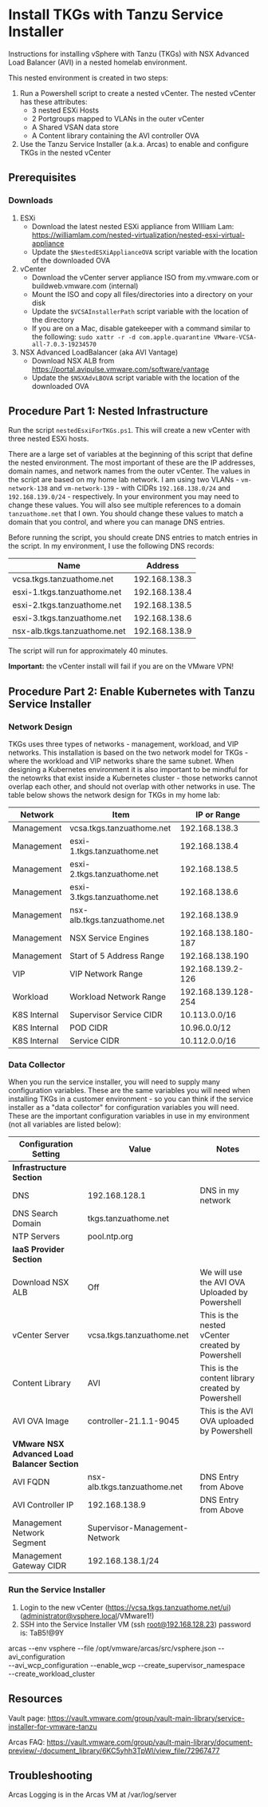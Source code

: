 # Install TKGs with Tanzu Service Installer

Instructions for installing vSphere with Tanzu (TKGs) with NSX Advanced Load Balancer (AVI) in a nested homelab environment.

This nested environment is created in two steps:

1. Run a Powershell script to create a nested vCenter. The nested vCenter has these attributes:
   - 3 nested ESXi Hosts
   - 2 Portgroups mapped to VLANs in the outer vCenter
   - A Shared VSAN data store
   - A Content library containing the AVI controller OVA
1. Use the Tanzu Service Installer (a.k.a. Arcas) to enable and configure TKGs in the nested vCenter

## Prerequisites

### Downloads

1. ESXi
   - Download the latest nested ESXi appliance from WIlliam Lam: https://williamlam.com/nested-virtualization/nested-esxi-virtual-appliance
   - Update the `$NestedESXiApplianceOVA` script variable with the location of the downloaded OVA
1. vCenter
   - Download the vCenter server appliance ISO from my.vmware.com or buildweb.vmware.com (internal)
   - Mount the ISO and copy all files/directories into a directory on your disk
   - Update the `$VCSAInstallerPath` script variable with the location of the directory
   - If you are on a Mac, disable gatekeeper with a command similar to the following:
     `sudo xattr -r -d com.apple.quarantine VMware-VCSA-all-7.0.3-19234570`
1. NSX Advanced LoadBalancer (aka AVI Vantage)
   - Download NSX ALB from https://portal.avipulse.vmware.com/software/vantage
   - Update the `$NSXAdvLBOVA` script variable with the location of the downloaded OVA

## Procedure Part 1: Nested Infrastructure

Run the script `nestedEsxiForTKGs.ps1`. This will create a new vCenter with three nested ESXi hosts.

There are a large set of variables at the beginning of this script that define the nested environment. The most
important of these are the IP addresses, domain names, and network names from the outer vCenter. The values in the script
are based on my home lab network. I am using two VLANs - `vm-network-138` and `vm-network-139` - with CIDRs `192.168.138.0/24`
 and `192.168.139.0/24` - respectively. In your environment you may need to change these values. You will also see multiple
 references to a domain `tanzuathome.net` that I own. You should change these values to match a domain that you control, and where
 you can manage DNS entries.

 Before running the script, you should create DNS entries to match entries in the script. In my environment, I use
 the following DNS records:

| Name                         | Address         |
|------------------------------|-----------------|
| vcsa.tkgs.tanzuathome.net    | 192.168.138.3   |
| esxi-1.tkgs.tanzuathome.net  | 192.168.138.4   |
| esxi-2.tkgs.tanzuathome.net  | 192.168.138.5   |
| esxi-3.tkgs.tanzuathome.net  | 192.168.138.6   |
| nsx-alb.tkgs.tanzuathome.net | 192.168.138.9   |

The script will run for approximately 40 minutes.

**Important:** the vCenter install will fail if you are on the VMware VPN!


## Procedure Part 2: Enable Kubernetes with Tanzu Service Installer

### Network Design

TKGs uses three types of networks - management, workload, and VIP networks. This installation is based on the
two network model for TKGs - where the workload and VIP networks share the same subnet. When designing
a Kubernetes environment it is also important to be mindful for the netowrks that exist inside a Kubernetes cluster - those
networks cannot overlap each other, and should not overlap with other networks in use.
The table below shows the network design for TKGs in my home lab:

| Network      | Item                         | IP or Range         |
|--------------|------------------------------|---------------------|
| Management   | vcsa.tkgs.tanzuathome.net    | 192.168.138.3       |
| Management   | esxi-1.tkgs.tanzuathome.net  | 192.168.138.4       |
| Management   | esxi-2.tkgs.tanzuathome.net  | 192.168.138.5       |
| Management   | esxi-3.tkgs.tanzuathome.net  | 192.168.138.6       |
| Management   | nsx-alb.tkgs.tanzuathome.net | 192.168.138.9       |
| Management   | NSX Service Engines          | 192.168.138.180-187 |
| Management   | Start of 5 Address Range     | 192.168.138.190     |
| VIP          | VIP Network Range            | 192.168.139.2-126   |
| Workload     | Workload Network Range       | 192.168.139.128-254 |
| K8S Internal | Supervisor Service CIDR      | 10.113.0.0/16       |
| K8S Internal | POD CIDR                     | 10.96.0.0/12        |
| K8S Internal | Service CIDR                 | 10.112.0.0/16       |




### Data Collector

When you run the service installer, you will need to supply many configuration variables. These are the same variables you will
need when installing TKGs in a customer environment - so you can think if the service installer as a "data collector" for
configuration variables you will need. These are the important configuration variables in use in my environment (not all variables
are listed below):

| Configuration Setting | Value | Notes |
|---|---|---|
| **Infrastructure Section** |
| DNS | 192.168.128.1 | DNS in my network |
| DNS Search Domain | tkgs.tanzuathome.net |  |
| NTP Servers | pool.ntp.org |  |
| **IaaS Provider Section** |
| Download NSX ALB | Off | We will use the AVI OVA Uploaded by Powershell |
| vCenter Server | vcsa.tkgs.tanzuathome.net | This is the nested vCenter created by Powershell |
| Content Library | AVI | This is the content library created by Powershell |
| AVI OVA Image | controller-21.1.1-9045 | This is the AVI OVA uploaded by Powershell |
| **VMware NSX Advanced Load Balancer Section** |
| AVI FQDN | nsx-alb.tkgs.tanzuathome.net | DNS Entry from Above |
| AVI Controller IP | 192.168.138.9 | DNS Entry from Above |
| Management Network Segment | Supervisor-Management-Network | |
| Management Gateway CIDR | 192.168.138.1/24 | |







### Run the Service Installer

1. Login to the new vCenter (https://vcsa.tkgs.tanzuathome.net/ui) (administrator@vsphere.local/VMware1!)
1. SSH into the Service Installer VM (ssh root@192.168.128.23) password is: TaB5!@9Y

arcas --env vsphere --file /opt/vmware/arcas/src/vsphere.json --avi_configuration \
  --avi_wcp_configuration --enable_wcp --create_supervisor_namespace \
  --create_workload_cluster

## Resources

Vault page: https://vault.vmware.com/group/vault-main-library/service-installer-for-vmware-tanzu

Arcas FAQ: https://vault.vmware.com/group/vault-main-library/document-preview/-/document_library/6KC5yhh3TpWl/view_file/72967477

## Troubleshooting

Arcas Logging is in the Arcas VM at /var/log/server
